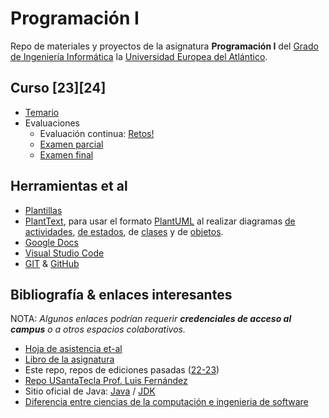 # Programación I

Repo de materiales y proyectos de la asignatura **Programación I** del [Grado de Ingeniería Informática](https://www.uneatlantico.es/escuela-politecnica-superior/estudios-grado-oficial-en-ingenieria-informatica) la [Universidad Europea del Atlántico](https://www.uneatlantico.es). 

## Curso [23][24]

- [Temario](temario/README.md)
- Evaluaciones
  - Evaluación continua: [Retos!](evaluaciones/retos/README.md)
  - [Examen parcial](evaluaciones/examenParcial/README.md)
  - [Examen final](evaluaciones/examenFinal/README.md)

## Herramientas et al

- [Plantillas](/documentos/plantillas.md)
- [PlantText](https://www.planttext.com/), para usar el formato [PlantUML](https://plantuml.com/es/) al realizar diagramas [de actividades](https://plantuml.com/es/activity-diagram-beta), [de estados](https://plantuml.com/es/state-diagram), de [clases](https://plantuml.com/es/class-diagram) y de [objetos](https://plantuml.com/es/object-diagram). 
- [Google Docs](https://drive.google.com/drive/u/0/my-drive)
- [Visual Studio Code](https://code.visualstudio.com/)
- [GIT](https://git-scm.com/) & [GitHub](https://github.com/)

## Bibliografía & enlaces interesantes

NOTA: *Algunos enlaces podrían requerir **credenciales de acceso al campus** o a otros espacios colaborativos.*

- [Hoja de asistencia et-al](https://docs.google.com/spreadsheets/d/1J-Dh75a0I21p3nmVXEu0oj_WXAjow1_dhvWaRyiYXv0/edit?usp=sharing)
- [Libro de la asignatura](https://campus.uneatlantico.es/pluginfile.php/83723/mod_folder/content/0/Ingenier%C3%ADa%20Inform%C3%A1tica%20-%20Materiales%20espec%C3%ADficos/0030%20-%20Java.pdf?forcedownload=1)
- Este repo, repos de ediciones pasadas ([22-23](https://github.com/mmasias/prg1-22-23))
- [Repo USantaTecla Prof. Luis Fernández](https://github.com/USantaTecla-0-general/3-publicaciones)
- Sitio oficial de Java: [Java](https://www.java.com/es/) / [JDK](https://jdk.java.net/)
- [Diferencia entre ciencias de la computación e ingenieria de software](https://interestingengineering.com/culture/computer-science-vs-software-engineering-how-are-they-different)
